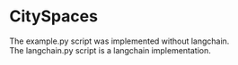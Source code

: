 # CitySpaces
The example.py script was implemented without langchain.\
The langchain.py script is a langchain implementation.
